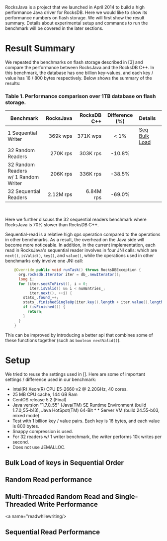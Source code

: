 RocksJava is a project that we launched in April 2014 to build a high performance Java driver for RocksDB.  Here we would like to show its performance numbers on flash storage.  We will first show the result summary.  Details about experimental setup and commands to run the benchmark will be covered in the later sections.

# Result Summary
We repeated the benchmarks on flash storage described in [3] and compare the performance between RocksJava and the RocksDB C++.  In this benchmark, the database has one billion key-values, and each key / value has 16 / 800 bytes respectively.  Below shows the summary of the results:

### Table 1.  Performance comparison over 1TB database on flash storage.
| Benchmark                          | RocksJava | RocksDB C++ | Difference (%)| Details |
|------------------------------------|----------:|------------:|:-------:|:--------|
|1 Sequential Writer                 | 369k wps  |  371K wps   |   < 1%  | [Seq Bulk Load](#fillseq) |
|32 Random Readers	             | 270K rps  |  303K rps   | -10.8%  |         |
|32 Random Readers <br/>w/ 1 Random Writer| 206K rps  |  336K rps   | -38.5%  |         |
|32 Sequential Readers               |2.12M rps  | 6.84M rps   | -69.0%  |         |
<br/>

Here we further discuss the 32 sequential readers benchmark where RocksJava is 70% slower than RocksDB C++.

Sequential-read is a relative high qps operation compared to the operations in other benchmarks. As a result, the overhead on the Java side will become more noticeable. In addition, in the current implementation, each read in RocksJava's sequential reader involves in four JNI calls: which are `next()`, `isValid()`, `key()`, and `value()`, while the operations used in other benchmarks only involve one JNI call:

```java
    @Override public void runTask() throws RocksDBException {
      org.rocksdb.Iterator iter = db_.newIterator();
      long i;
      for (iter.seekToFirst(), i = 0;
           iter.isValid() && i < numEntries_;
           iter.next(), ++i) {
        stats_.found_++;
        stats_.finishedSingleOp(iter.key().length + iter.value().length);
        if (isFinished()) {
          return;
        }
      }
    }
```

This can be improved by introducing a better api that combines some of these functions together (such as `boolean nextValid()`).

# Setup
We tried to reuse the settings used in [].  Here are some of important settings / difference used in our benchmark:

* Intel(R) Xeon(R) CPU E5-2660 v2 @ 2.20GHz, 40 cores.
* 25 MB CPU cache, 144 GB Ram
* CentOS release 5.2 (Final)
* Java version "1.7.0_55" (Java(TM) SE Runtime Environment (build 1.7.0_55-b13), Java HotSpot(TM) 64-Bit * * Server VM (build 24.55-b03, mixed mode)
* Test with 1 billion key / value pairs. Each key is 16 bytes, and each value is 800 bytes.
* Snappy compression is used.
* For 32 readers w/ 1 writer benchmark, the writer performs 10k writes per second.
* Does not use JEMALLOC.

## Bulk Load of keys in Sequential Order
<a name="fillseq"/>

## Random Read performance
<a name="readrandom"/>

## Multi-Threaded Random Read and Single-Threaded Write Performance
<a name="readwhilewriting/>

## Sequential Read Performance
<a name="readseq"/>